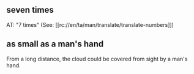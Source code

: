 ## seven times ##

AT: "7 times" (See: [[rc://en/ta/man/translate/translate-numbers]])

## as small as a man's hand ##

From a long distance, the cloud could be covered from sight by a man's hand.